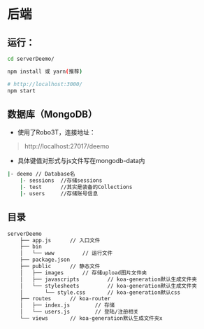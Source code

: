 # 后端

## 运行：

``` bash
cd serverDeemo/

npm install 或 yarn(推荐)

# http://localhost:3000/
npm start
```

## 数据库（MongoDB）

- 使用了Robo3T，连接地址：
> http://localhost:27017/deemo

- 具体键值对形式与js文件写在mongodb-data内

``` bash
|- deemo // Database名
    |- sessions  //存储sessions
    |- test      //其实是装备的Collections
    |- users     //存储账号信息
```

## 目录

``` bash
serverDeemo
    ├── app.js      // 入口文件
    ├── bin
    │   └── www         // 运行文件
    ├── package.json
    ├── public      // 静态文件
    │   ├── images      // 存储upload图片文件夹
    │   ├── javascripts         // koa-generation默认生成文件夹
    │   └── stylesheets         // koa-generation默认生成文件夹
    │       └── style.css       // koa-generation默认css
    ├── routes      // koa-router
    │   ├── index.js        // 存储
    │   └── users.js        // 登陆/注册相关
    └── views       // koa-generation默认生成文件夹x

```